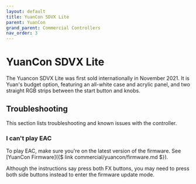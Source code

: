 ```yaml
---
layout: default
title: YuanCon SDVX Lite
parent: YuanCon
grand_parent: Commercial Controllers
nav_order: 3
---
```


# YuanCon SDVX Lite

The Yuancon SDVX Lite was first sold internationally in November 2021. It is Yuan's budget option, featuring an all-white case and acrylic panel, and two straight RGB strips between the start button and knobs.

## Troubleshooting

This section lists troubleshooting and known issues with the controller.

### I can't play EAC

To play EAC, make sure you're on the latest version of the firmware. See [YuanCon Firmware]({$ link commercial/yuancon/firmware.md $}).

Although the instructions say press both FX buttons, you may need to press both side buttons instead to enter the firmware update mode. 